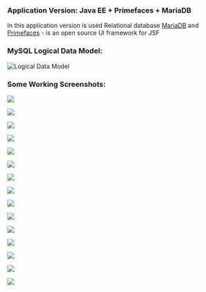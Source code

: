 ### Application Version: Java EE + Primefaces + MariaDB 
In this application version is used Relational database [MariaDB](https://github.com/MariaDB) and 
[Primefaces](https://github.com/primefaces) - is an open source UI framework for JSF

### MySQL Logical Data Model:

![Logical Data Model](database/CrypFolio-Logical_model_ERR_diagram.png)

### Some Working Screenshots:

![](../images/jsf-mariadb/login-page-mariadb.png)

![](../images/jsf-mariadb/signup.png)

![](../images/jsf-mariadb/password-reset-page.png)

![](../images/jsf-mariadb/portfolio.png)

![](../images/jsf-mariadb/item-detail.png)

![](../images/jsf-mariadb/item-detail-page2.png)

![](../images/jsf-mariadb/add-transaction.png)

![](../images/jsf-mariadb/add-transaction-2.png)

![](../images/jsf-mariadb/watchlist-page.png)

![](../images/jsf-mariadb/watchlist-2-page.png)

![](../images/jsf-mariadb/watchlist-add-coin-page.png)

![](../images/jsf-mariadb/watchlist-add-coin-page-2.png)

![](../images/jsf-mariadb/watchlist-add-coin-page-3.png)

![](../images/jsf-mariadb/user-settings.png)

![](../images/jsf-mariadb/portfolio-settings.png)